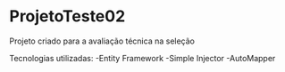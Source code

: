 # ProjetoTeste02
Projeto criado para a avaliação técnica na seleção

Tecnologias utilizadas:
-Entity Framework
-Simple Injector
-AutoMapper
